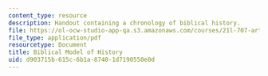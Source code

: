 ```yaml
---
content_type: resource
description: Handout containing a chronology of biblical history.
file: https://ol-ocw-studio-app-qa.s3.amazonaws.com/courses/21l-707-arthurian-literature-and-celtic-colonization-spring-2005/d903715b615c6b1a87401d7190550e0d_3_biblic_mod_his.pdf
file_type: application/pdf
resourcetype: Document
title: Biblical Model of History
uid: d903715b-615c-6b1a-8740-1d7190550e0d
---
```

